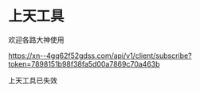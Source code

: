 # 上天工具
欢迎各路大神使用

https://xn--4gq62f52gdss.com/api/v1/client/subscribe?token=7898151b98f38fa5d00a7869c70a463b

上天工具已失效
